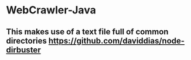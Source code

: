 # WebCrawler-Java
## This makes use of a text file full of common directories https://github.com/daviddias/node-dirbuster
